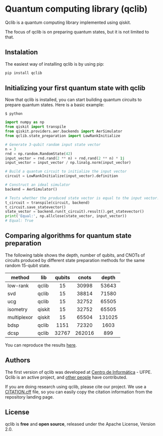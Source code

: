 # Quantum computing library (qclib)
Qclib is a quantum computing library implemented using qiskit.

The focus of qclib is on preparing quantum states, but it is not limited to that.

## Instalation
The easiest way of installing qclib is by using pip:

```python
pip install qclib
``` 

## Initializing your first quantum state with qclib
Now that qclib is installed, you can start building quantum circuits to prepare quantum states. Here is a basic example:

```
$ python
```

```python
import numpy as np
from qiskit import transpile
from qiskit.providers.aer.backends import AerSimulator
from qclib.state_preparation import LowRankInitialize

# Generate 3-qubit random input state vector
n = 3
rnd = np.random.RandomState(42)
input_vector = rnd.rand(2 ** n) + rnd.rand(2 ** n) * 1j
input_vector = input_vector / np.linalg.norm(input_vector)

# Build a quantum circuit to initialize the input vector
circuit = LowRankInitialize(input_vector).definition

# Construct an ideal simulator
backend = AerSimulator()

# Tests whether the produced state vector is equal to the input vector.
t_circuit = transpile(circuit, backend)
t_circuit.save_statevector()
state_vector = backend.run(t_circuit).result().get_statevector()
print('Equal:', np.allclose(state_vector, input_vector))
# Equal: True
```

## Comparing algorithms for quantum state preparation
The following table shows the depth, number of qubits, and CNOTs of circuits produced by different state preparation methods for the same random 15-qubit state.

| method | lib | qubits | cnots | depth |
| --- | --- |:---:|:---:|:---:|
| low-rank | qclib | 15 | 30998 | 53643 |
| svd | qclib | 15 | 38814 | 71580 |
| ucg | qclib | 15 | 32752 | 65505 |
| isometry | qiskit | 15 | 32752 | 65505 |
| multiplexor | qiskit | 15 | 65504 | 131025 |
| bdsp | qclib | 1151 | 72320 | 1603 |
| dcsp | qclib | 32767 | 262016 | 899 |

You can reproduce the results [here](https://github.com/qclib/qclib-papers/blob/main/examples/state_preparation_benchmark.ipynb).

## Authors
The first version of qclib was developed at [Centro de Informática](https://portal.cin.ufpe.br) - UFPE.
Qclib is an active project, and [other people](https://github.com/qclib/qclib/graphs/contributors) have contributed.

If you are doing research using qclib, please cite our project.
We use a [CITATION.cff](https://citation-file-format.github.io/) file, so you can easily copy the citation information from the repository landing page.

## License
qclib is **free** and **open source**, released under the Apache License, Version 2.0.
